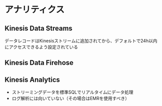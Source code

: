 # アナリティクス

## Kinesis Data Streams
データレコードはKinesisストリームに追加されてから、デフォルトで24h以内にアクセスできるよう設定されている

## Kinesis Data Firehose

## Kinesis Analytics
* ストリーミングデータを標準SQLでリアルタイムにデータ処理
* ログ解析には向いていない（その場合はEMRを使用すべき）

